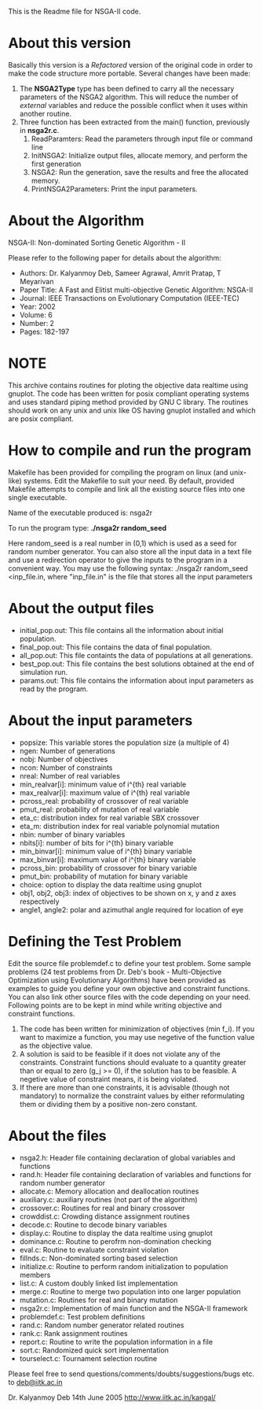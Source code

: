 This is the Readme file for NSGA-II code.


About this version
==================
Basically this version is a *Refactored* version of the original code in order to make the code structure more portable. Several changes have been made:

1. The **NSGA2Type** type has been defined to carry all the necessary parameters of the NSGA2 algorithm. This will reduce the number of _external_ variables and reduce the possible conflict when it uses within another routine.
2. Three function has been extracted from the main() function, previously in **nsga2r.c**. 
	1. ReadParamters: Read the parameters through input file or command line
	2. InitNSGA2: Initialize output files, allocate memory, and perform the first generation
	3. NSGA2: Run the generation, save the results and free the allocated memory.
	4. PrintNSGA2Parameters: Print the input parameters.



About the Algorithm
===================
NSGA-II: Non-dominated Sorting Genetic Algorithm - II

Please refer to the following paper for details about the algorithm:

- Authors: Dr. Kalyanmoy Deb, Sameer Agrawal, Amrit Pratap, T Meyarivan
- Paper Title: A Fast and Elitist multi-objective Genetic Algorithm: NSGA-II
- Journal: IEEE Transactions on Evolutionary Computation (IEEE-TEC)
- Year: 2002
- Volume: 6
- Number: 2
- Pages: 182-197


NOTE
====

This archive contains routines for ploting the objective data realtime using gnuplot. The code has been written for posix compliant operating systems and uses standard piping method provided by GNU C library. The routines should work on any unix and unix like OS having gnuplot installed and which are posix compliant.



How to compile and run the program
==================================
Makefile has been provided for compiling the program on linux (and unix-like) systems. Edit the Makefile to suit your need. By default, provided Makefile attempts to compile and link all the existing source files into one single executable.

Name of the executable produced is: nsga2r

To run the program type: **./nsga2r random_seed**

Here random_seed is a real number in (0,1) which is used as a seed for random number generator.
You can also store all the input data in a text file and use a redirection operator to give the inputs to the program in a convenient way.
You may use the following syntax: ./nsga2r random_seed <inp_file.in, where "inp_file.in" is the file that stores all the input parameters



About the output files
======================
- initial_pop.out: This file contains all the information about initial population.
- final_pop.out: This file contains the data of final population.
- all_pop.out: This file containts the data of populations at all generations.
- best_pop.out: This file contains the best solutions obtained at the end of simulation run.
- params.out: This file contains the information about input parameters as read by the program.



About the input parameters
==========================
- popsize: This variable stores the population size (a multiple of 4)
- ngen: Number of generations
- nobj: Number of objectives
- ncon: Number of constraints
- nreal: Number of real variables
- min_realvar[i]: minimum value of i^{th} real variable
- max_realvar[i]: maximum value of i^{th} real variable
- pcross_real: probability of crossover of real variable
- pmut_real: probability of mutation of real variable
- eta_c: distribution index for real variable SBX crossover
- eta_m: distribution index for real variable polynomial mutation
- nbin: number of binary variables
- nbits[i]: number of bits for i^{th} binary variable
- min_binvar[i]: minimum value of i^{th} binary variable
- max_binvar[i]: maximum value of i^{th} binary variable
- pcross_bin: probability of crossover for binary variable
- pmut_bin: probability of mutation for binary variable
- choice: option to display the data realtime using gnuplot
- obj1, obj2, obj3: index of objectives to be shown on x, y and z axes respectively
- angle1, angle2: polar and azimuthal angle required for location of eye



Defining the Test Problem
=========================
Edit the source file problemdef.c to define your test problem. Some sample problems (24 test problems from Dr. Deb's book - Multi-Objective Optimization using Evolutionary Algorithms) have been provided as examples to guide you define your own objective and constraint functions. You can also link other source files with the code depending on your need. Following points are to be kept in mind while writing objective and constraint functions.

1. The code has been written for minimization of objectives (min f_i). If you want to maximize a function, you may use negetive of the function value as the objective value.
2. A solution is said to be feasible if it does not violate any of the constraints. Constraint functions should evaluate to a quantity greater than or equal to zero (g_j >= 0), if the solution has to be feasible. A negetive value of constraint means, it is being violated.
3. If there are more than one constraints, it is advisable (though not mandatory) to normalize the constraint values by either reformulating them or dividing them by a positive non-zero constant.



About the files
===============
- nsga2.h: Header file containing declaration of global variables and functions
- rand.h: Header file containing declaration of variables and functions for random number generator
- allocate.c: Memory allocation and deallocation routines
- auxiliary.c: auxiliary routines (not part of the algorithm)
- crossover.c: Routines for real and binary crossover
- crowddist.c: Crowding distance assignment routines
- decode.c: Routine to decode binary variables
- display.c: Routine to display the data realtime using gnuplot
- dominance.c: Routine to perofrm non-domination checking
- eval.c: Routine to evaluate constraint violation
- fillnds.c: Non-dominated sorting based selection
- initialize.c: Routine to perform random initialization to population members
- list.c: A custom doubly linked list implementation
- merge.c: Routine to merge two population into one larger population
- mutation.c: Routines for real and binary mutation
- nsga2r.c: Implementation of main function and the NSGA-II framework
- problemdef.c: Test problem definitions
- rand.c: Random number generator related routines
- rank.c: Rank assignment routines
- report.c: Routine to write the population information in a file
- sort.c: Randomized quick sort implementation
- tourselect.c: Tournament selection routine


Please feel free to send questions/comments/doubts/suggestions/bugs
etc. to deb@iitk.ac.in

Dr. Kalyanmoy Deb
14th June 2005
http://www.iitk.ac.in/kangal/

